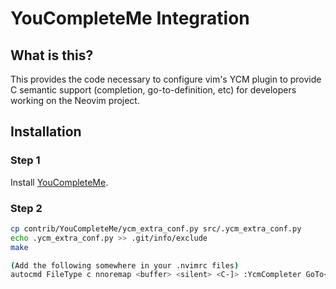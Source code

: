 # YouCompleteMe Integration

## What is this?

This provides the code necessary to configure vim's YCM plugin to provide C semantic support (completion, go-to-definition, etc) for developers working on the Neovim project.

## Installation

### Step 1

Install [YouCompleteMe](https://github.com/Valloric/YouCompleteMe).

### Step 2

```bash
cp contrib/YouCompleteMe/ycm_extra_conf.py src/.ycm_extra_conf.py
echo .ycm_extra_conf.py >> .git/info/exclude
make

(Add the following somewhere in your .nvimrc files)
autocmd FileType c nnoremap <buffer> <silent> <C-]> :YcmCompleter GoTo<cr>
```
